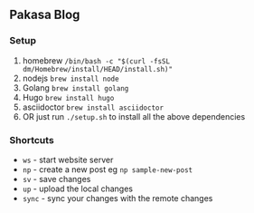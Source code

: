## Pakasa Blog
### Setup 
1. homebrew `/bin/bash -c "$(curl -fsSL dm/Homebrew/install/HEAD/install.sh)"`
2. nodejs `brew install node`
3. Golang `brew install golang`
4. Hugo `brew install hugo`
5. asciidoctor `brew install asciidoctor`
6. OR just run `./setup.sh` to install all the above dependencies

### Shortcuts
- `ws` - start website server
- `np` - create a new post eg `np sample-new-post`
- `sv` - save changes
- `up` - upload the local changes
- `sync` - sync your changes with the remote changes